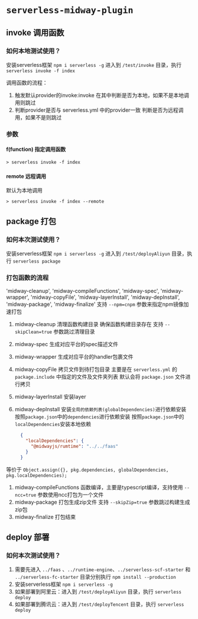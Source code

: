 # `serverless-midway-plugin`

## invoke 调用函数

### 如何本地测试使用？
安装serverless框架 `npm i serverless -g`
进入到 `/test/invoke` 目录，执行 `serverless invoke -f index`

调用函数的流程：
1. 触发默认provider的invoke:invoke
  在其中判断是否为本地，如果不是本地调用则跳过
2. 判断provider是否与 serverless.yml 中的provider一致
  判断是否为远程调用，如果不是则跳过

### 参数

#### f(function) 指定调用函数
```shell
> serverless invoke -f index
```

#### remote 远程调用
默认为本地调用
```shell
> serverless invoke -f index --remote
```

## package 打包

### 如何本次测试使用？
安装serverless框架 `npm i serverless -g`
进入到 `/test/deployAliyun` 目录，执行 `serverless package`


### 打包函数的流程
  'midway-cleanup',
  'midway-compileFunctions',
  'midway-spec',
  'midway-wrapper',
  'midway-copyFile',
  'midway-layerInstall',
  'midway-depInstall',
  'midway-package',
  'midway-finalize'
支持 `--npm=cnpm` 参数来指定npm镜像加速打包

1. midway-cleanup
  清理函数构建目录
  确保函数构建目录存在
  支持 `--skipClean=true` 参数跳过清理目录
1. midway-spec
  生成对应平台的spec描述文件
1. midway-wrapper
  生成对应平台的handler包裹文件
1. midway-copyFile
  拷贝文件到待打包目录
  主要是在 `serverless.yml` 的 `package.include` 中指定的文件及文件夹列表
  默认会将 `package.json` 文件进行拷贝

1. midway-layerInstall
  安装layer
1. midway-depInstall
  安装`全局的依赖列表(globalDependencies)`进行依赖安装
  按照`package.json`中的`dependencies`进行依赖安装
  按照`package.json`中的`localDependencies`安装本地依赖
    ```json
      {
        "localDependencies": {
          "@midwayjs/rumtime": "../../faas"
        }
      }
    ```
  等价于 `Object.assign({}, pkg.dependencies, globalDependencies, pkg.localDependencies);`
1. midway-compileFunctions
  函数编译，主要是typescript编译，支持使用 `--ncc=true` 参数使用ncc打包为一个文件
1. midway-package
  打包生成zip文件
  支持 `--skipZip=true` 参数跳过构建生成zip包
1. midway-finalize
  打包结束

## deploy 部署
### 如何本次测试使用？
1. 需要先进入 `../faas` 、`../runtime-engine`、`../serverless-scf-starter` 和 `../serverless-fc-starter` 目录分别执行 `npm install --production`
2. 安装serverless框架 `npm i serverless -g`
3. 如果部署到阿里云：进入到 `/test/deployAliyun` 目录，执行 `serverless deploy`
3. 如果部署到腾讯云：进入到 `/test/deployTencent` 目录，执行 `serverless deploy`